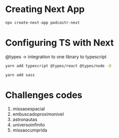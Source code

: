 # Creating Next App

```sh
npx create-next-app podcastr-next
```

# Configuring TS with Next

@types -> integration to one library to typescript

```sh
yarn add typescript @types/react @types/node -D
```

```sh
yarn add sass
```

# Challenges codes

1. missaoespacial
2. embuscadoproximonivel
3. astronautas
4. universoinfinito
5. missaocumprida
